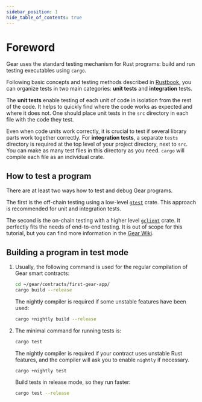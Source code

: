```yaml
---
sidebar_position: 1
hide_table_of_contents: true
---
```


# Foreword

Gear uses the standard testing mechanism for Rust programs: build and run testing executables using `cargo`.

Following basic concepts and testing methods described in [Rustbook](https://doc.rust-lang.org/book/ch11-00-testing.html), you can organize tests in two main categories: **unit tests** and **integration** tests.

The **unit tests** enable testing of each unit of code in isolation from the rest of the code. It helps to quickly find where the code works as expected and where it does not. One should place unit tests in the `src` directory in each file with the code they test.

Even when code units work correctly, it is crucial to test if several library parts work together correctly. For **integration tests**, a separate `tests` directory is required at the top level of your project directory, next to `src`. You can make as many test files in this directory as you need. `cargo` will compile each file as an individual crate.

## How to test a program

There are at least two ways how to test and debug Gear programs.

The first is the off-chain testing using a low-level [`gtest`](https://docs.gear.rs/gtest/) crate. This approach is recommended for unit and integration tests.

The second is the on-chain testing with a higher level [`gclient`](https://docs.gear.rs/gclient/) crate. It perfectly fits the needs of end-to-end testing. It is out of scope for this tutorial, but you can find more information in the [Gear Wiki](https://wiki.gear-tech.io/docs/developing-contracts/testing-gclient).

## Building a program in test mode

1. Usually, the following command is used for the regular compilation of Gear smart contracts:

    ```bash
    cd ~/gear/contracts/first-gear-app/
    cargo build --release
    ```

    The nightly compiler is required if some unstable features have been used:

    ```bash
    cargo +nightly build --release
    ```

2. The minimal command for running tests is:

    ```bash
    cargo test
    ```

    The nightly compiler is required if your contract uses unstable Rust features, and the compiler will ask you to enable `nightly` if necessary.

    ```bash
    cargo +nightly test
    ```

    Build tests in release mode, so they run faster:

    ```bash
    cargo test --release
    ```
